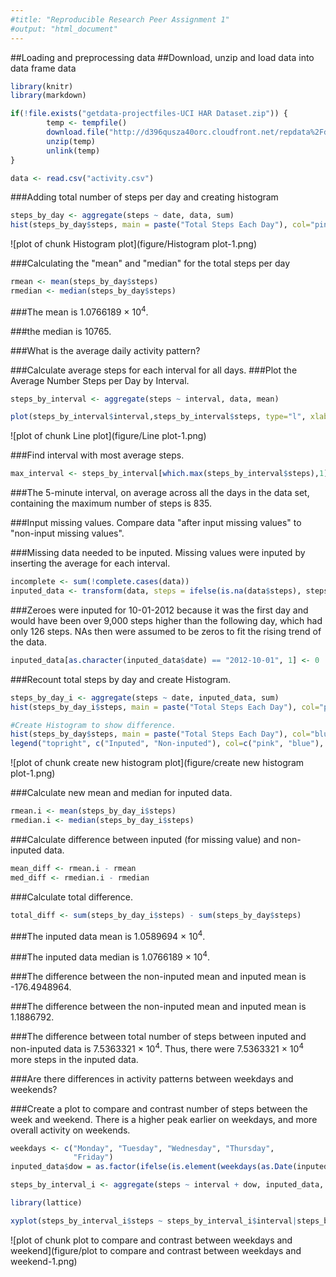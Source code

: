 ```yaml
---
#title: "Reproducible Research Peer Assignment 1"
#output: "html_document"
---
```


##Loading and preprocessing data
##Download, unzip and load data into data frame data


```r
library(knitr)
library(markdown)

if(!file.exists("getdata-projectfiles-UCI HAR Dataset.zip")) {
        temp <- tempfile()
        download.file("http://d396qusza40orc.cloudfront.net/repdata%2Fdata%2Factivity.zip",temp)
        unzip(temp)
        unlink(temp)
}

data <- read.csv("activity.csv")
```

###Adding total number of steps per day and creating histogram


```r
steps_by_day <- aggregate(steps ~ date, data, sum)
hist(steps_by_day$steps, main = paste("Total Steps Each Day"), col="pink", xlab="Number of Steps")
```

![plot of chunk Histogram plot](figure/Histogram plot-1.png) 

###Calculating the "mean" and "median" for the total steps per day


```r
rmean <- mean(steps_by_day$steps)
rmedian <- median(steps_by_day$steps)
```

###The mean is 1.0766189 &times; 10<sup>4</sup>.

###the median is 10765.

###What is the average daily activity pattern?

###Calculate average steps for each interval for all days.
###Plot the Average Number Steps per Day by Interval.



```r
steps_by_interval <- aggregate(steps ~ interval, data, mean)

plot(steps_by_interval$interval,steps_by_interval$steps, type="l", xlab="Interval", ylab="Number of Steps",main="Average Number of Steps per Day by Interval")
```

![plot of chunk Line plot](figure/Line plot-1.png) 

###Find interval with most average steps.


```r
max_interval <- steps_by_interval[which.max(steps_by_interval$steps),1]
```

###The 5-minute interval, on average across all the days in the data set, containing the maximum number of steps is 835.

###Input missing values. Compare data "after input missing values" to "non-input missing values".

###Missing data needed to be inputed. Missing values were inputed by inserting the average for each interval. 


```r
incomplete <- sum(!complete.cases(data))
inputed_data <- transform(data, steps = ifelse(is.na(data$steps), steps_by_interval$steps[match(data$interval, steps_by_interval$interval)], data$steps))
```

###Zeroes were inputed for 10-01-2012 because it was the first day and would have been over 9,000 steps higher than the following day, which had only 126 steps. NAs then were assumed to be zeros to fit the rising trend of the data.


```r
inputed_data[as.character(inputed_data$date) == "2012-10-01", 1] <- 0
```

###Recount total steps by day and create Histogram.


```r
steps_by_day_i <- aggregate(steps ~ date, inputed_data, sum)
hist(steps_by_day_i$steps, main = paste("Total Steps Each Day"), col="pink", xlab="Number of Steps")

#Create Histogram to show difference. 
hist(steps_by_day$steps, main = paste("Total Steps Each Day"), col="blue", xlab="Number of Steps", add=T)
legend("topright", c("Inputed", "Non-inputed"), col=c("pink", "blue"), lwd=8)
```

![plot of chunk create new histogram plot](figure/create new histogram plot-1.png) 


###Calculate new mean and median for inputed data.


```r
rmean.i <- mean(steps_by_day_i$steps)
rmedian.i <- median(steps_by_day_i$steps)
```

###Calculate difference between inputed (for missing value) and non-inputed data.


```r
mean_diff <- rmean.i - rmean
med_diff <- rmedian.i - rmedian
```

###Calculate total difference.


```r
total_diff <- sum(steps_by_day_i$steps) - sum(steps_by_day$steps)
```


###The inputed data mean is 1.0589694 &times; 10<sup>4</sup>.

###The inputed data median is 1.0766189 &times; 10<sup>4</sup>.

###The difference between the non-inputed mean and inputed mean is -176.4948964.

###The difference between the non-inputed mean and inputed mean is 1.1886792.

###The difference between total number of steps between inputed and non-inputed data is 7.5363321 &times; 10<sup>4</sup>. Thus, there were 7.5363321 &times; 10<sup>4</sup> more steps in the inputed data.

###Are there differences in activity patterns between weekdays and weekends?

###Create a plot to compare and contrast number of steps between the week and weekend. There is a higher peak earlier on weekdays, and more overall activity on weekends.


```r
weekdays <- c("Monday", "Tuesday", "Wednesday", "Thursday", 
              "Friday")
inputed_data$dow = as.factor(ifelse(is.element(weekdays(as.Date(inputed_data$date)),weekdays), "Weekday", "Weekend"))

steps_by_interval_i <- aggregate(steps ~ interval + dow, inputed_data, mean)

library(lattice)

xyplot(steps_by_interval_i$steps ~ steps_by_interval_i$interval|steps_by_interval_i$dow, main="Average Steps per Day by Interval",xlab="Interval", ylab="Steps",layout=c(2,1), type="l")
```

![plot of chunk plot to compare and contrast between weekdays and weekend](figure/plot to compare and contrast between weekdays and weekend-1.png) 




